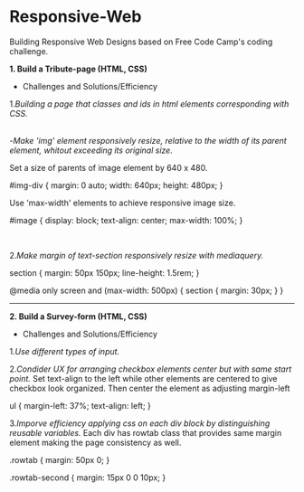 # Responsive-Web
Building Responsive Web Designs based on Free Code Camp's coding challenge. 

<strong>1. Build a Tribute-page (HTML, CSS)</strong>
+ Challenges and Solutions/Efficiency

1.<i>Building a page that classes and ids in html elements corresponding with CSS.</i> <br><br>

-<i>Make 'img' element responsively resize, relative to the width of its parent element, whitout exceeding its original size.</i>   

Set a size of parents of image element by 640 x 480.

#img-div {
  margin: 0 auto;
  width: 640px;
  height: 480px;
}

Use 'max-width' elements to achieve responsive image size.

#image {
  display: block;
  text-align: center;
  max-width: 100%;
}


<br>

2.<i>Make margin of text-section responsively resize with mediaquery.</i> 

section {
  margin: 50px 150px;
  line-height: 1.5rem;
}

@media only screen and (max-width: 500px) {
  section {
    margin: 30px;
  }
}


----------------------------------------------------------------------------------------------------
<strong>2. Build a Survey-form (HTML, CSS)</strong>
+ Challenges and Solutions/Efficiency

1.<i>Use different types of input.</i> <br>
 
2.<i>Condider UX for arranging checkbox elements center but with same start point. </i> 
Set text-align to the left while other elements are centered to give checkbox look organized. Then center the element as adjusting margin-left

ul {
  margin-left: 37%;
  text-align: left;
}

3.<i>Imporve efficiency applying css on each div block by distinguishing reusable variables.</i>
Each div has rowtab class that provides same margin element making the page consistency as well.

.rowtab {
  margin: 50px 0;
}

.rowtab-second {
  margin: 15px 0 0 10px;
}
